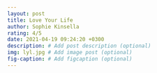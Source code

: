 ```yaml
---
layout: post
title: Love Your Life
author: Sophie Kinsella
rating: 4/5
date: 2021-04-19 09:24:20 +0300
description: # Add post description (optional)
img: lyl.jpg # Add image post (optional)
fig-caption: # Add figcaption (optional)
---
```

